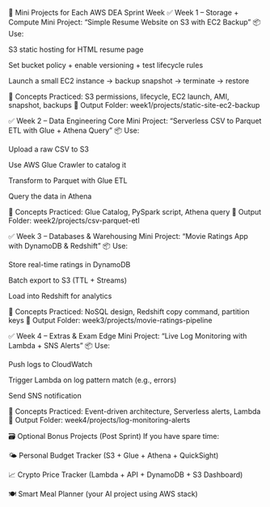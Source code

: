 🔨 Mini Projects for Each AWS DEA Sprint Week
✅ Week 1 – Storage + Compute
Mini Project: “Simple Resume Website on S3 with EC2 Backup”
📦 Use:

S3 static hosting for HTML resume page

Set bucket policy + enable versioning + test lifecycle rules

Launch a small EC2 instance → backup snapshot → terminate → restore

🔧 Concepts Practiced: S3 permissions, lifecycle, EC2 launch, AMI, snapshot, backups
📁 Output Folder: week1/projects/static-site-ec2-backup

✅ Week 2 – Data Engineering Core
Mini Project: “Serverless CSV to Parquet ETL with Glue + Athena Query”
📦 Use:

Upload a raw CSV to S3

Use AWS Glue Crawler to catalog it

Transform to Parquet with Glue ETL

Query the data in Athena

🔧 Concepts Practiced: Glue Catalog, PySpark script, Athena query
📁 Output Folder: week2/projects/csv-parquet-etl

✅ Week 3 – Databases & Warehousing
Mini Project: “Movie Ratings App with DynamoDB & Redshift”
📦 Use:

Store real-time ratings in DynamoDB

Batch export to S3 (TTL + Streams)

Load into Redshift for analytics

🔧 Concepts Practiced: NoSQL design, Redshift copy command, partition keys
📁 Output Folder: week3/projects/movie-ratings-pipeline

✅ Week 4 – Extras & Exam Edge
Mini Project: “Live Log Monitoring with Lambda + SNS Alerts”
📦 Use:

Push logs to CloudWatch

Trigger Lambda on log pattern match (e.g., errors)

Send SNS notification

🔧 Concepts Practiced: Event-driven architecture, Serverless alerts, Lambda
📁 Output Folder: week4/projects/log-monitoring-alerts

🗃️ Optional Bonus Projects (Post Sprint)
If you have spare time:

🌤️ Personal Budget Tracker (S3 + Glue + Athena + QuickSight)

📈 Crypto Price Tracker (Lambda + API + DynamoDB + S3 Dashboard)

🍽️ Smart Meal Planner (your AI project using AWS stack)


